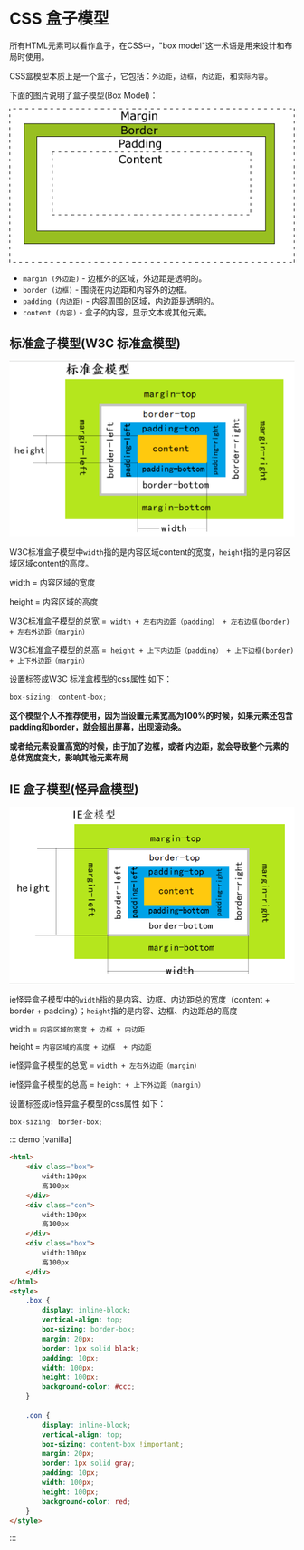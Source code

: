 # CSS 盒子模型

所有HTML元素可以看作盒子，在CSS中，"box model"这一术语是用来设计和布局时使用。

CSS盒模型本质上是一个盒子，它包括：`外边距`，`边框`，`内边距`，和`实际内容`。

下面的图片说明了盒子模型(Box Model)：

<img src="./img/box.gif" class="zoom-custom-imgs" />

- `margin (外边距)` - 边框外的区域，外边距是透明的。
- `border (边框)` - 围绕在内边距和内容外的边框。
- `padding (内边距)` - 内容周围的区域，内边距是透明的。
- `content (内容)` - 盒子的内容，显示文本或其他元素。


## 标准盒子模型(W3C 标准盒模型)

<img src="./img/1.png" class="zoom-custom-imgs" />

W3C标准盒子模型中`width`指的是内容区域content的宽度，`height`指的是内容区域区域content的高度。

width = 内容区域的宽度   

height = 内容区域的高度

W3C标准盒子模型的总宽 =` width + 左右内边距（padding） + 左右边框(border) + 左右外边距（margin）`

W3C标准盒子模型的总高 =` height + 上下内边距（padding） + 上下边框(border) + 上下外边距（margin）`

设置标签成W3C 标准盒模型的css属性 如下：

```cs
box-sizing: content-box;
```

**这个模型个人不推荐使用，因为当设置元素宽高为100%的时候，如果元素还包含padding和border，就会超出屏幕，出现滚动条。**

**或者给元素设置高宽的时候，由于加了边框，或者 内边距，就会导致整个元素的总体宽度变大，影响其他元素布局**

## IE 盒子模型(怪异盒模型)

<img src="./img/2.png" class="zoom-custom-imgs" />

ie怪异盒子模型中的`width`指的是内容、边框、内边距总的宽度（content + border + padding）；`height`指的是内容、边框、内边距总的高度

width = `内容区域的宽度 + 边框 + 内边距`   

height = `内容区域的高度 + 边框  + 内边距`

ie怪异盒子模型的总宽 = `width + 左右外边距（margin）`

ie怪异盒子模型的总高 = `height + 上下外边距（margin）`

设置标签成ie怪异盒子模型的css属性 如下：
```cs
box-sizing: border-box;
```

::: demo [vanilla] 
```html
<html>
    <div class="box">
        width:100px
        高100px
    </div>
    <div class="con">
        width:100px
        高100px
    </div>
    <div class="box">
        width:100px
        高100px
    </div>
</html>
<style>
    .box {
        display: inline-block;
        vertical-align: top;
        box-sizing: border-box;
        margin: 20px;
        border: 1px solid black;
        padding: 10px;
        width: 100px;
        height: 100px;
        background-color: #ccc;
    }

    .con {
        display: inline-block;
        vertical-align: top;
        box-sizing: content-box !important;
        margin: 20px;
        border: 1px solid gray;
        padding: 10px;
        width: 100px;
        height: 100px;
        background-color: red;
    }
</style>
```
:::


